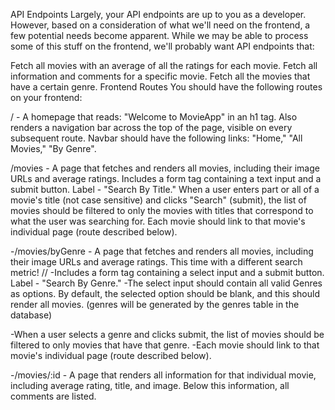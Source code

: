 API Endpoints
Largely, your API endpoints are up to you as a developer. However, based on a consideration of what we'll need on the frontend, a few potential needs become apparent. While we may be able to process some of this stuff on the frontend, we'll probably want API endpoints that:

Fetch all movies with an average of all the ratings for each movie.
Fetch all information and comments for a specific movie.
Fetch all the movies that have a certain genre.
Frontend Routes
You should have the following routes on your frontend:

/ - A homepage that reads: "Welcome to MovieApp" in an h1 tag.
Also renders a navigation bar across the top of the page, visible on every subsequent route.
Navbar should have the following links: "Home," "All Movies," "By Genre".


/movies - A page that fetches and renders all movies, including their image URLs and average ratings.
Includes a form tag containing a text input and a submit button. Label - "Search By Title."
When a user enters part or all of a movie's title (not case sensitive) and clicks "Search" (submit), the list of movies should be filtered to only the movies with titles that correspond to what the user was searching for.
Each movie should link to that movie's individual page (route described below).

-/movies/byGenre - A page that fetches and renders all movies, including their image URLs and average ratings. This time with a different search metric!
// -Includes a form tag containing a select input and a submit button. Label - "Search By Genre."
-The select input should contain all valid Genres as options. By default, the selected option should be blank, and this should render all movies.
(genres will be generated by the genres table in the database)

-When a user selects a genre and clicks submit, the list of movies should be filtered to only movies that have that genre.
-Each movie should link to that movie's individual page (route described below).

-/movies/:id - A page that renders all information for that individual movie, including average rating, title, and image. Below this information, all comments are listed.
